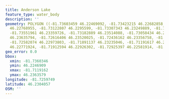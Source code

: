 ```yaml
---
title: Anderson Lake
feature_type: water_body
description: ''
geometry: POLYGON ((-81.73603459 46.22469092, -81.73423215 46.22682858, -81.73453255
  46.22768955, -81.73122807 46.2295599, -81.73307343 46.23249889, -81.73539086 46.23252858,
  -81.73551961 46.23359726, -81.73182889 46.23514088, -81.73058434 46.23463624, -81.72569199
  46.23635794, -81.72616406 46.23520025, -81.72436162 46.23356758, -81.72079964 46.23344884,
  -81.72582074 46.22973803, -81.71891137 46.23235046, -81.71191617 46.23042083, -81.71376153
  46.22771924, -81.71912594 46.22926302, -81.72925397 46.22581914, -81.73603459 46.22469092))
geo_error: 0.0
bbox:
  xmin: -81.7360346
  ymin: 46.2246909
  xmax: -81.7119162
  ymax: 46.2363579
longitude: -81.7259749
latitude: 46.2304057
OSM: ''
---
```

